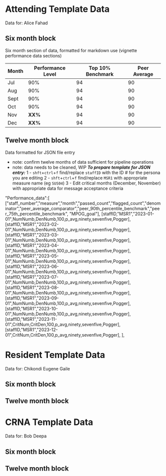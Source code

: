 # Attending Template Data
Data for: Alice  Fahad
## Six month block
Six month section of data, formatted for markdown use (vignette performance data sections)

|Month|Performance Level|Top 10% Benchmark|Peer Average|
|-----|-----------------|-----------------|------------|
|Jul  |              90%|               94|          90|
|Aug  |              90%|               94|          90|
|Sept |              90%|               94|          90|
|Oct  |              90%|               94|          90|
|Nov  |              **XX%**|               94|          90|
|Dec  |              **XX%**|               94|          90|
## Twelve month block
Data formatted for JSON file entry
  - note: confirm twelve months of data sufficient for pipeline operations
  - note: data needs to be cleaned, WIP
***To prepare template for JSON entry:***
  1 - `shft`+`ctrl`+`f` find/replace `staffID` with the ID # for the persona you are editing
  2 - `shft`+`ctrl`+`f` find/replace `MSR1` with appropriate measure name (eg `SUS04`)
  3 - Edit critical months (December, November) with appropriate data for message acceptance criteria
  
"Performance_data":[
    ["staff_number","measure","month","passed_count","flagged_count","denominator","peer_average_comparator","peer_90th_percentile_benchmark","peer_75th_percentile_benchmark", "MPOG_goal"],
    [staffID,"MSR1","2023-01-01",NumNumb,DenNumb,100,p_avg,ninety,sevenfive,Pogger],
    [staffID,"MSR1","2023-02-01",NumNumb,DenNumb,100,p_avg,ninety,sevenfive,Pogger],
    [staffID,"MSR1","2023-03-01",NumNumb,DenNumb,100,p_avg,ninety,sevenfive,Pogger],
    [staffID,"MSR1","2023-04-01",NumNumb,DenNumb,100,p_avg,ninety,sevenfive,Pogger],
    [staffID,"MSR1","2023-05-01",NumNumb,DenNumb,100,p_avg,ninety,sevenfive,Pogger],
    [staffID,"MSR1","2023-06-01",NumNumb,DenNumb,100,p_avg,ninety,sevenfive,Pogger],
    [staffID,"MSR1","2023-07-01",NumNumb,DenNumb,100,p_avg,ninety,sevenfive,Pogger],
    [staffID,"MSR1","2023-08-01",NumNumb,DenNumb,100,p_avg,ninety,sevenfive,Pogger],
    [staffID,"MSR1","2023-09-01",NumNumb,DenNumb,100,p_avg,ninety,sevenfive,Pogger],
    [staffID,"MSR1","2023-10-01",NumNumb,DenNumb,100,p_avg,ninety,sevenfive,Pogger],
    [staffID,"MSR1","2023-11-01",CritNum,CritDen,100,p_avg,ninety,sevenfive,Pogger],
    [staffID,"MSR1","2023-12-01",CritNum,CritDen,100,p_avg,ninety,sevenfive,Pogger],
  ],

# Resident Template Data
Data for: Chikondi  Eugene  Gaile
## Six month block

## Twelve month block
# CRNA Template Data
Data for: Bob   Deepa
## Six month block

## Twelve month block
